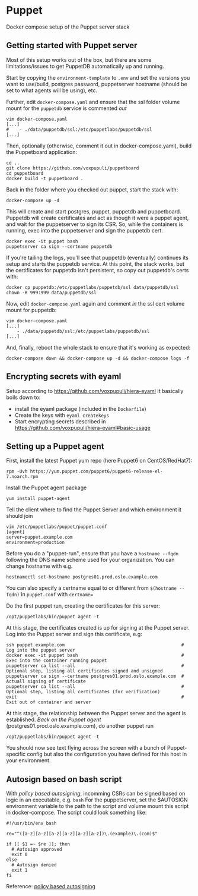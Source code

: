 # Puppet

Docker compose setup of the Puppet server stack

## Getting started with Puppet server

Most of this setup works out of the box, but there are some limitations/issues to get PuppetDB automatically up and running.

Start by copying the `environment-template` to `.env` and set the versions you want to use/build, postgres password, puppetserver hostname (should be set to what agents will be using), etc.

Further, edit `docker-compose.yaml` and ensure that the ssl folder volume mount for the `puppetdb` service is commented _out_

```
vim docker-compose.yaml
[...]
#    - ./data/puppetdb/ssl:/etc/puppetlabs/puppetdb/ssl
[...]
```
Then, optionally (otherwise, comment it out in docker-compose.yaml), build the Puppetboard application:
```
cd ..
git clone https://github.com/voxpupuli/puppetboard
cd puppetboard
docker build -t puppetboard .
```
Back in the folder where you checked out puppet, start the stack with:
```
docker-compose up -d
```
This will create and start postgres, puppet, puppetdb and puppetboard. Puppetdb will create certificates and act as though it were a puppet agent, and wait for the puppetserver to sign its CSR. So, while the containers is running, exec into the puppetserver and sign the puppetdb cert.

```
docker exec -it puppet bash
puppetserver ca sign --certname puppetdb
```
If you're tailing the logs, you'll see that puppetdb (eventually) continues its setup and starts the puppetdb service. At this point, the stack works, but the certificates for puppetdb isn't persistent, so copy out puppetdb's certs with:
```
docker cp puppetdb:/etc/puppetlabs/puppetdb/ssl data/puppetdb/ssl
chown -R 999:999 data/puppetdb/ssl
```
Now, edit `docker-compose.yaml` again and comment _in_ the ssl cert volume mount for puppetdb:
```
vim docker-compose.yaml
[...]
    - ./data/puppetdb/ssl:/etc/puppetlabs/puppetdb/ssl
[...]
```
And, finally, reboot the whole stack to ensure that it's working as expected:
```
docker-compose down && docker-compose up -d && docker-compose logs -f
```

## Encrypting secrets with eyaml

Setup according to https://github.com/voxpupuli/hiera-eyaml
It basically boils down to:
* install the eyaml package (included in the `Dockerfile`)
* Create the keys with `eyaml createkeys`
* Start encrypting secrets described in https://github.com/voxpupuli/hiera-eyaml#basic-usage

## Setting up a Puppet agent

First, install the latest Puppet yum repo (here Puppet6 on CentOS/RedHat7):

```
rpm -Uvh https://yum.puppet.com/puppet6/puppet6-release-el-7.noarch.rpm
```

Install the Puppet agent package

```
yum install puppet-agent
```

Tell the client where to find the Puppet Server and which environment it should join
```
vim /etc/puppetlabs/puppet/puppet.conf
[agent]
server=puppet.example.com
environment=production
```
Before you do a "puppet-run", ensure that you have a `hostname --fqdn` following the DNS name scheme used for your organization. You can change hostname with e.g.
```
hostnamectl set-hostname postgres01.prod.oslo.example.com
```
You can also specify a certname equal to or different from `$(hostname --fqdn)` in `puppet.conf` with `certname=`

Do the first puppet run, creating the certificates for this server:
```
/opt/puppetlabs/bin/puppet agent -t
```
At this stage, the certificates created is up for signing at the Puppet server. Log into the Puppet server and sign this certificate, e.g:
```
ssh puppet.example.com                                            # Log into the puppet server
docker exec -it puppet bash                                       # Exec into the container running puppet
puppetserver ca list --all                                        # Optional step, listing all certificates signed and unsigned
puppetserver ca sign --certname postgres01.prod.oslo.example.com  # Actuall signing of certificate
puppetserver ca list --all                                        # Optional step, listing all certificates (for verification)
exit                                                              # Exit out of container and server
```
At this stage, the relationship between the Puppet server and the agent is established. *Back on the Puppet agent* (postgres01.prod.oslo.example.com), do another puppet run
```
/opt/puppetlabs/bin/puppet agent -t
```
You should now see text flying across the screen with a bunch of Puppet-specific config but also the configuration you have defined for this host in your environment.

## Autosign based on bash script

With _policy based autosigning_, incomming CSRs can be signed based on logic in an executable, e.g. `bash`
For the puppetserver, set the $AUTOSIGN environment variable to the path to the script and volume mount this script in docker-compose. The script could look something like:

```
#!/usr/bin/env bash

re="^([a-z][a-z][a-z][a-z][a-z][a-z])\.(example)\.(com)$"

if [[ $1 =~ $re ]]; then
  # Autosign approved
  exit 0
else
  # Autosign denied
  exit 1
fi
```
Reference: [policy based autosigning](https://puppet.com/docs/puppet/6.2/ssl_autosign.html#enabling-policy-based-autosigning)


